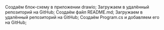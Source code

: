 Создаём блок-схему в приложении drawio;
Загружаем в удалённый репозиторий на GitHub;
Создаём файл README.md;
Загружаем в удалённый репозиторий на GitHub;
Создаём Program.cs и добавляем его на GitHub;